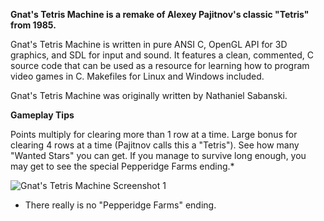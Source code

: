 **Gnat's Tetris Machine is a remake of Alexey Pajitnov's classic "Tetris" from 1985.**

Gnat's Tetris Machine is written in pure ANSI C, OpenGL API for 3D graphics, and SDL for input and sound. It features a clean, commented, C source code that can be used as a resource for learning how to program video games in C. Makefiles for Linux and Windows included.

Gnat's Tetris Machine was originally written by Nathaniel Sabanski.

**Gameplay Tips**

Points multiply for clearing more than 1 row at a time. Large bonus for clearing 4 rows at a time (Pajitnov calls this a "Tetris"). See how many "Wanted Stars" you can get. If you manage to survive long enough, you may get to see the special Pepperidge Farms ending.* 

<img src="http://i.imgur.com/3GcsGzT.png" alt="Gnat's Tetris Machine Screenshot 1" />

* There really is no "Pepperidge Farms" ending.

